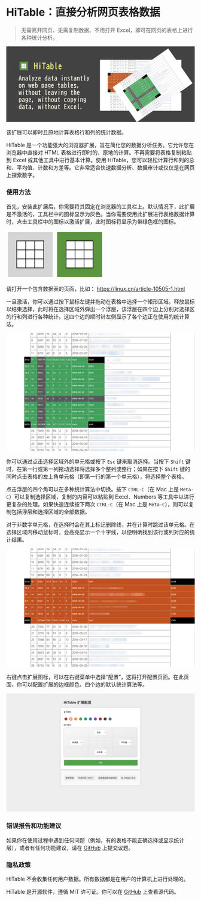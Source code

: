 HiTable：直接分析网页表格数据
===

> 无需离开网页、无需复制数据、不用打开 Excel，即可在网页的表格上进行各种统计分析。

![](assets/tile-1.png)

该扩展可以即时且原地计算表格行和列的统计数据。

HiTable 是一个功能强大的浏览器扩展，旨在简化您的数据分析任务。它允许您在浏览器中直接对 HTML 表格进行即时的、原地的计算。不再需要将表格复制粘贴到 Excel 或其他工具中进行基本计算。使用 HiTable，您可以轻松计算行和列的总和、平均值、计数和方差等。它非常适合快速数据分析、数据审计或仅仅是在网页上探索数字。

### 使用方法

首先，安装此扩展后，你需要将其固定在浏览器的工具栏上。默认情况下，此扩展是不激活的，工具栏中的图标显示为灰色。当你需要使用此扩展进行表格数据计算时，点击工具栏中的图标以激活扩展，此时图标将显示为带绿色框的图标。

![](../src/assets/inactive.png)
![](../src/assets/active.png)

请打开一个包含数据表的页面，比如：
https://linux.cn/article-10505-1.html

一旦激活，你可以通过按下鼠标左键并拖动在表格中选择一个矩形区域。释放鼠标以结束选择，此时将在选择区域外弹出一个浮层，该浮层在四个边上分别对选择区的行和列进行各种统计。这四个边的顺时针左侧显示了各个边正在使用的统计算法。

![](assets/screenshot-1.png)

你可以通过点击选择区域外的单元格或按下 `Esc` 键来取消选择。当按下 `Shift` 键时，在第一行或第一列拖动选择将选择多个整列或整行；如果在按下 `Shift` 键的同时点击表格的左上角单元格（即第一行的第一个单元格），将选择整个表格。

点击浮层的四个角可以在多种统计算法中切换。按下 `CTRL-C`（在 Mac 上是 `Meta-C`）可以复制选择区域，复制的内容可以粘贴到 Excel、Numbers 等工具中以进行更复杂的处理。如果快速连续按下两次 `CTRL-C`（在 Mac 上是 `Meta-C`），则可以复制包括浮层和选择区域的全部数据。

对于非数字单元格，在选择时会在其上标记删除线，并在计算时跳过该单元格。在选择区域内移动鼠标时，会高亮显示一个十字线，以便明确找到该行或列对应的统计结果。

![](assets/screenshot-2.png)

右键点击扩展图标，可以在右键菜单中选择“配置”，这将打开配置页面。在此页面，你可以配置扩展的边框颜色、四个边的默认统计算法等。

![](assets/config-zh_CN.png)

### 错误报告和功能建议

如果你在使用过程中遇到任何问题（例如，有的表格不能正确选择或显示统计层），或者有任何功能建议，请在 [GitHub](https://github.com/wxy/HiTable/issues) 上提交议题。

### 隐私政策

HiTable 不会收集任何用户数据。所有数据都是在用户的计算机上进行处理的。

HiTable 是开源软件，遵循 MIT 许可证。你可以在 [GitHub](https://github.com/wxy/HiTable) 上查看源代码。

